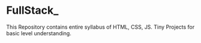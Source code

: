 # FullStack_
This Repository contains entire syllabus of HTML, CSS, JS. Tiny Projects for basic level understanding. 
